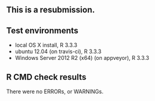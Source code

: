 This is a resubmission.
-------------------------

## Test environments
* local OS X install, R 3.3.3
* ubuntu 12.04 (on travis-ci), R 3.3.3
* Windows Server 2012 R2 (x64) (on appveyor), R 3.3.3

## R CMD check results
There were no ERRORs, or WARNINGs.

